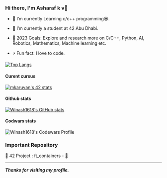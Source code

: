 ### Hi there, I'm Asharaf k v👋

  - 🌱 I’m currently Learning c/c++ programming😎.
  
  - 👯 I’m currently a student at 42 Abu Dhabi.
  
  - 🥅 2023 Goals: Explore and research more on C/C++, Python, AI, Robotics, Mathematics, Machine learning etc.

  - ⚡ Fun fact: I love to code.
  

[![Top Langs](https://github-readme-stats.vercel.app/api/top-langs/?username=winash1618&langs_count=5&theme=tokyonight)](https://github.com/anuraghazra/github-readme-stats)

#### Curent cursus

[![mkaruvan's 42 stats](https://badge42.vercel.app/api/v2/clbza7w7b00110fl7w15e2x3y/stats?cursusId=21&coalitionId=155)](https://github.com/JaeSeoKim/badge42)

#### Github stats

[![Winash1618's GitHub stats](https://github-readme-stats.vercel.app/api?username=winash1618&theme=tokyonight)](https://github.com/anuraghazra/github-readme-stats)

#### Codwars stats

![Winash1618's Codewars Profile](https://www.codewars.com/users/winash1618/badges/large)

### Important Repository

💾 42 Project : ft_containers - [🔗](https://github.com/winash1618/ft_containers)

---

***Thanks for visiting my profile.***
